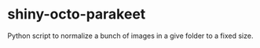 # shiny-octo-parakeet
Python script to normalize a bunch of images in a give folder to a fixed size.
